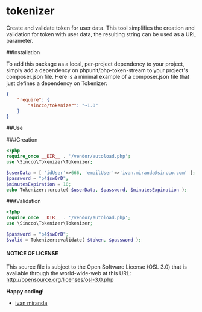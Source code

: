 # tokenizer
Create and validate token for user data.
This tool simplifies the creation and validation for token with user data, the resulting string can be used as a URL parameter.

##Installation

To add this package as a local, per-project dependency to your project, simply add a dependency on phpunit/php-token-stream to your project's composer.json file. Here is a minimal example of a composer.json file that just defines a dependency on Tokenizer:

```json
{
    "require": {
        "sincco/tokenizer": "~1.0"
    }
}
```


##Use

###Creation

```php
<?php
require_once __DIR__ . '/vendor/autoload.php';
use \Sincco\Tokenizer\Tokenizer;

$userData = [ 'idUser'=>666, 'emailUser'=>'ivan.miranda@sincco.com' ];
$password = "p4$sw0rD";
$minutesExpiration = 10;
echo Tokenizer::create( $userData, $password, $minutesExpiration );
```

###Validation
```php
<?php
require_once __DIR__ . '/vendor/autoload.php';
use \Sincco\Tokenizer\Tokenizer;

$password = "p4$sw0rD";
$valid = Tokenizer::validate( $token, $password );
```


#### NOTICE OF LICENSE
This source file is subject to the Open Software License (OSL 3.0) that is available through the world-wide-web at this URL:
http://opensource.org/licenses/osl-3.0.php

**Happy coding!**
- [ivan miranda](http://ivanmiranda.me)
